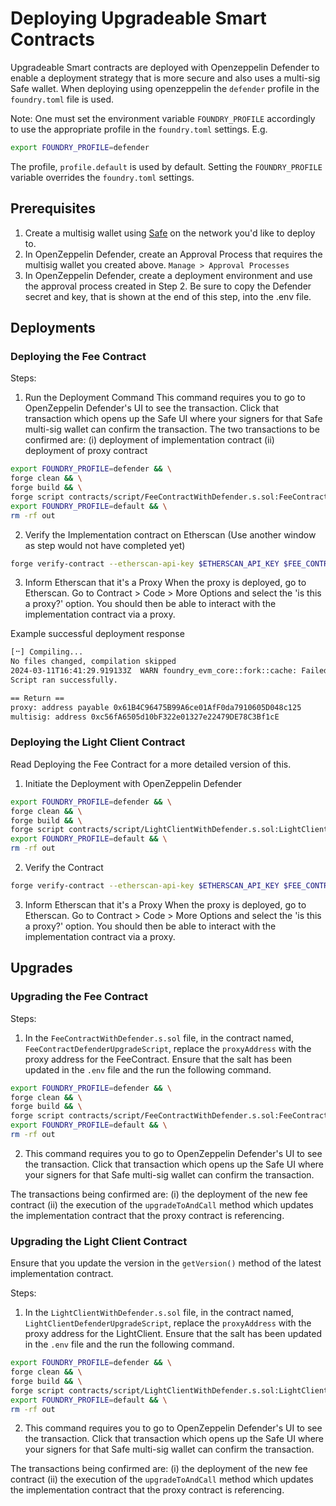 # Deploying Upgradeable Smart Contracts

Upgradeable Smart contracts are deployed with Openzeppelin Defender to enable a deployment strategy that is more secure
and also uses a multi-sig Safe wallet. When deploying using openzeppelin the `defender` profile in the `foundry.toml`
file is used.

Note: One must set the environment variable `FOUNDRY_PROFILE` accordingly to use the appropriate profile in the
`foundry.toml` settings. E.g.

```bash
export FOUNDRY_PROFILE=defender
```

The profile, `profile.default` is used by default. Setting the `FOUNDRY_PROFILE` variable overrides the `foundry.toml`
settings.

## Prerequisites

1. Create a multisig wallet using [Safe](https://app.safe.global/welcome/accounts) on the network you'd like to deploy
   to.
2. In OpenZeppelin Defender, create an Approval Process that requires the multisig wallet you created above.
   `Manage > Approval Processes`
3. In OpenZeppelin Defender, create a deployment environment and use the approval process created in Step 2. Be sure to
   copy the Defender secret and key, that is shown at the end of this step, into the .env file.

## Deployments

### Deploying the Fee Contract

Steps:

1. Run the Deployment Command This command requires you to go to OpenZeppelin Defender's UI to see the transaction.
   Click that transaction which opens up the Safe UI where your signers for that Safe multi-sig wallet can confirm the
   transaction. The two transactions to be confirmed are: (i) deployment of implementation contract (ii) deployment of
   proxy contract

```bash
export FOUNDRY_PROFILE=defender && \
forge clean && \
forge build && \
forge script contracts/script/FeeContractWithDefender.s.sol:FeeContractDefenderDeployScript --ffi --rpc-url https://ethereum-sepolia.publicnode.com && \
export FOUNDRY_PROFILE=default && \
rm -rf out
```

2. Verify the Implementation contract on Etherscan (Use another window as step would not have completed yet)

```bash
forge verify-contract --etherscan-api-key $ETHERSCAN_API_KEY $FEE_CONTRACT_ADDRESS contracts/src/FeeContract.sol:FeeContract --chain 11155111
```

3. Inform Etherscan that it's a Proxy When the proxy is deployed, go to Etherscan. Go to Contract > Code > More Options
   and select the 'is this a proxy?' option. You should then be able to interact with the implementation contract via a
   proxy.

Example successful deployment response

```bash
[⠒] Compiling...
No files changed, compilation skipped
2024-03-11T16:41:29.919133Z  WARN foundry_evm_core::fork::cache: Failed to read cache file err=Os { code: 2, kind: NotFound, message: "No such file or directory" } path="/Users/alysiahuggins/.foundry/cache/rpc/sepolia/5464723"
Script ran successfully.

== Return ==
proxy: address payable 0x61B4C96475B99A6ce01AfF0da7910605D048c125
multisig: address 0xc56fA6505d10bF322e01327e22479DE78C3Bf1cE
```

### Deploying the Light Client Contract

Read Deploying the Fee Contract for a more detailed version of this.

1. Initiate the Deployment with OpenZeppelin Defender

```bash
export FOUNDRY_PROFILE=defender && \
forge clean && \
forge build && \
forge script contracts/script/LightClientWithDefender.s.sol:LightClientDefenderDeployScript --ffi --rpc-url https://ethereum-sepolia.publicnode.com && \
export FOUNDRY_PROFILE=default && \
rm -rf out
```

2. Verify the Contract

```bash
forge verify-contract --etherscan-api-key $ETHERSCAN_API_KEY $FEE_CONTRACT_ADDRESS contracts/src/LightClient.sol:LightClient --chain 11155111
```

3. Inform Etherscan that it's a Proxy When the proxy is deployed, go to Etherscan. Go to Contract > Code > More Options
   and select the 'is this a proxy?' option. You should then be able to interact with the implementation contract via a
   proxy.

## Upgrades

### Upgrading the Fee Contract

Steps:

1. In the `FeeContractWithDefender.s.sol` file, in the contract named, `FeeContractDefenderUpgradeScript`, replace the
   `proxyAddress` with the proxy address for the FeeContract. Ensure that the salt has been updated in the `.env` file
   and the run the following command.

```bash
export FOUNDRY_PROFILE=defender && \
forge clean && \
forge build && \
forge script contracts/script/FeeContractWithDefender.s.sol:FeeContractDefenderUpgradeScript --ffi --rpc-url https://ethereum-sepolia.publicnode.com && \
export FOUNDRY_PROFILE=default && \
rm -rf out
```

2. This command requires you to go to OpenZeppelin Defender's UI to see the transaction. Click that transaction which
   opens up the Safe UI where your signers for that Safe multi-sig wallet can confirm the transaction.

The transactions being confirmed are: (i) the deployment of the new fee contract (ii) the execution of the
`upgradeToAndCall` method which updates the implementation contract that the proxy contract is referencing.

### Upgrading the Light Client Contract

Ensure that you update the version in the `getVersion()` method of the latest implementation contract.

Steps:

1. In the `LightClientWithDefender.s.sol` file, in the contract named, `LightClientDefenderUpgradeScript`, replace the
   `proxyAddress` with the proxy address for the LightClient. Ensure that the salt has been updated in the `.env` file
   and the run the following command.

```bash
export FOUNDRY_PROFILE=defender && \
forge clean && \
forge build && \
forge script contracts/script/LightClientWithDefender.s.sol:LightClientDefenderUpgradeScript --ffi --rpc-url https://ethereum-sepolia.publicnode.com && \
export FOUNDRY_PROFILE=default && \
rm -rf out
```

2. This command requires you to go to OpenZeppelin Defender's UI to see the transaction. Click that transaction which
   opens up the Safe UI where your signers for that Safe multi-sig wallet can confirm the transaction.

The transactions being confirmed are: (i) the deployment of the new fee contract (ii) the execution of the
`upgradeToAndCall` method which updates the implementation contract that the proxy contract is referencing.
